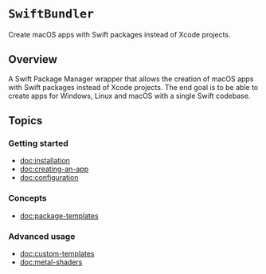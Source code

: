 # ``SwiftBundler``

Create macOS apps with Swift packages instead of Xcode projects.

## Overview

A Swift Package Manager wrapper that allows the creation of macOS apps with Swift packages instead of Xcode projects. The end goal is to be able to create apps for Windows, Linux and macOS with a single Swift codebase.

## Topics

### Getting started

- <doc:installation>
- <doc:creating-an-app>
- <doc:configuration>

### Concepts

- <doc:package-templates>

### Advanced usage

- <doc:custom-templates>
- <doc:metal-shaders>

